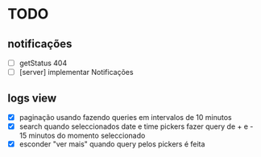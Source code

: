 # TODO

## notificações

- [ ] getStatus 404
- [ ] [server] implementar Notificações

## logs view

- [x] paginação usando fazendo queries em intervalos de 10 minutos
- [x] search quando seleccionados date e time pickers fazer query de + e - 15 minutos do momento seleccionado
- [x] esconder "ver mais" quando query pelos pickers é feita
